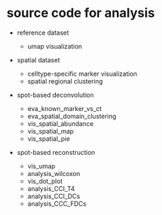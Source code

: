 # source code for analysis
- reference dataset
  - umap visualization
  
- spatial dataset
  - celltype-specific marker visualization
  - spatial regional clustering

- spot-based deconvolution
  - eva_known_marker_vs_ct
  - eva_spatial_domain_clustering
  - vis_spatial_abundance
  - vis_spatial_map
  - vis_spatial_pie
- spot-based reconstruction
  - vis_umap
  - analysis_wilcoxon
  - vis_dot_plot
  - analysis_CCI_T4
  - analysis_CCI_DCs
  - analysis_CCC_FDCs
